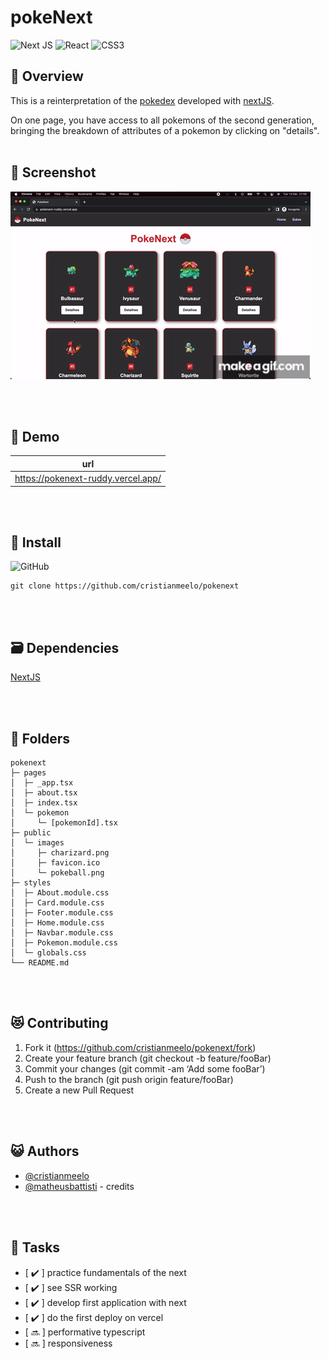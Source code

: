 # pokeNext

![Next JS](https://img.shields.io/badge/Next-black?style=for-the-badge&logo=next.js&logoColor=white)
![React](https://img.shields.io/badge/react-%2320232a.svg?style=for-the-badge&logo=react&logoColor=%2361DAFB)
![CSS3](https://img.shields.io/badge/css3-%231572B6.svg?style=for-the-badge&logo=css3&logoColor=white)


## 📜 Overview

This is a reinterpretation of the [pokedex](https://pokemon.fandom.com/pt-br/wiki/Pok%C3%A9dex) developed with [nextJS](https://nextjs.org/).

On one page, you have access to all pokemons of the second generation, bringing the breakdown of attributes of a pokemon by clicking on "details".
<br></br>

## 🎑 Screenshot

![gif](/pokemon.gif "MarineGEO logo")

<br></br>

## 📀 Demo

| url                                |
| ---------------------------------- |
| https://pokenext-ruddy.vercel.app/ |

<br></br>

## 💾 Install

![GitHub](https://img.shields.io/badge/github-%23121011.svg?style=for-the-badge&logo=github&logoColor=white)

```
git clone https://github.com/cristianmeelo/pokenext
```

<br></br>

## 🗃️ Dependencies

[NextJS](https://nextjs.org/)

<br></br>

## 📂 Folders

```
pokenext
├─ pages
│  ├─ _app.tsx
│  ├─ about.tsx
│  ├─ index.tsx
│  └─ pokemon
│     └─ [pokemonId].tsx
├─ public
│  └─ images
│     ├─ charizard.png
│     ├─ favicon.ico
│     └─ pokeball.png
├─ styles
│  ├─ About.module.css
│  ├─ Card.module.css
│  ├─ Footer.module.css
│  ├─ Home.module.css
│  ├─ Navbar.module.css
│  ├─ Pokemon.module.css
│  └─ globals.css
└── README.md
```

<br></br>

## 😻 Contributing

1. Fork it (https://github.com/cristianmeelo/pokenext/fork)
2. Create your feature branch (git checkout -b feature/fooBar)
3. Commit your changes (git commit -am ‘Add some fooBar’)
4. Push to the branch (git push origin feature/fooBar)
5. Create a new Pull Request

<br></br>

## 😺 Authors

- [@cristianmeelo](https://cristianmeelo.github.io/)
- [@matheusbattisti](https://github.com/matheusbattisti/curso_nextjs_yt) - credits

<br></br>

## 🔔 Tasks

- [ ✔️ ] practice fundamentals of the next
- [ ✔️ ] see SSR working
- [ ✔️ ] develop first application with next
- [ ✔️ ] do the first deploy on vercel
- [ 🔜 ] performative typescript
- [ 🔜 ] responsiveness

